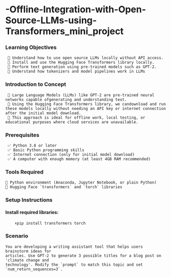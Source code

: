  # -Offline-Integration-with-Open-Source-LLMs-using-Transformers_mini_project

### Learning Objectives
     💠 Understand how to use open source LLMs locally without API access.
     💠 Install and use the Hugging Face Transformers library locally.
     💠 Perform text generation using pre-trained models such as GPT-2.
     💠 Understand how tokenizers and model pipelines work in LLMs
### Introduction to Concept
     💠 Large Language Models (LLMs) like GPT-2 are pre-trained neural networks capable ofgenerating and understanding text. 
     💠 Using the Hugging Face Transformers library, we candownload and run these models locally without needing an API key or internet connection after the initial model download.
     💠 This approach is ideal for offline work, local testing, or educational purposes where cloud services are unavailable.
### Prerequisites
     ✅ Python 3.8 or later
     ✅ Basic Python programming skills
     ✅ Internet connection (only for initial model download)
     ✅ A computer with enough memory (at least 4GB RAM recommended)
### Tools Required
    🔧 Python environment (Anaconda, Jupyter Notebook, or plain Python)
    🔧 Hugging Face `transformers` and `torch` libraries

### Setup Instructions
   #### Install required libraries:
        ⬇️pip install transformers torch

### Scenario
    You are developing a writing assistant tool that helps users brainstorm ideas for
    articles. Use GPT-2 to generate 3 possible titles for a blog post on 'climate change and
    technology'. Modify the `prompt` to match this topic and set `num_return_sequences=3`.
